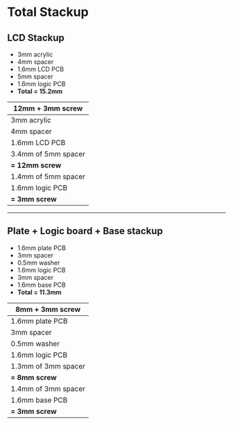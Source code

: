 # Total Stackup

## LCD Stackup

- 3mm acrylic
- 4mm spacer
- 1.6mm LCD PCB
- 5mm spacer
- 1.6mm logic PCB
- **Total = 15.2mm**

| 12mm + 3mm screw    |
|---------------------|
| 3mm acrylic         |
| 4mm spacer          |
| 1.6mm LCD PCB       |
| 3.4mm of 5mm spacer |
| **= 12mm screw**    |
| 1.4mm of 5mm spacer |
| 1.6mm logic PCB     |
| **= 3mm screw**     |

---

## Plate + Logic board + Base stackup

- 1.6mm plate PCB
- 3mm spacer
- 0.5mm washer
- 1.6mm logic PCB
- 3mm spacer
- 1.6mm base PCB
- **Total = 11.3mm**

| 8mm + 3mm screw     |
|---------------------|
| 1.6mm plate PCB     |
| 3mm spacer          |
| 0.5mm washer        |
| 1.6mm logic PCB     |
| 1.3mm of 3mm spacer |
| **= 8mm screw**     |
| 1.4mm of 3mm spacer |
| 1.6mm base PCB      |
| **= 3mm screw**     |